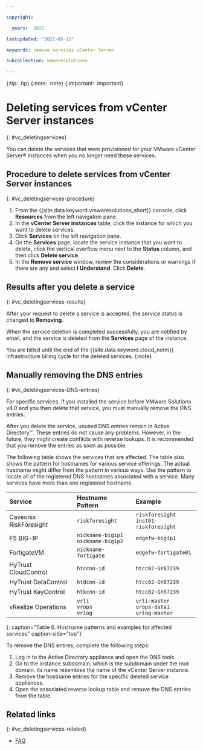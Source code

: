 ```yaml
---

copyright:

  years:  2021

lastupdated: "2021-05-11"

keywords: remove services vCenter Server

subcollection: vmwaresolutions

---
```


{:tip: .tip}
{:note: .note}
{:important: .important}

# Deleting services from vCenter Server instances
{: #vc_deletingservices}

You can delete the services that were provisioned for your VMware vCenter Server® instances when you no longer need these services.

## Procedure to delete services from vCenter Server instances
{: #vc_deletingservices-procedure}

1. From the {{site.data.keyword.vmwaresolutions_short}} console, click **Resources** from the left navigation pane.
2. In the **vCenter Server instances** table, click the instance for which you want to delete services.
3. Click **Services** on the left navigation pane.
4. On the **Services** page, locate the service instance that you want to delete, click the vertical overflow menu next to the **Status** column, and then click **Delete service**.
5. In the **Remove service** window, review the considerations or warnings if there are any and select **I Understand**. Click **Delete**.

## Results after you delete a service
{: #vc_deletingservices-results}

After your request to delete a service is accepted, the service status is changed to **Removing**.

When the service deletion is completed successfully, you are notified by email, and the service is deleted from the **Services** page of the instance.

You are billed until the end of the {{site.data.keyword.cloud_notm}} infrastructure billing cycle for the deleted services.
{:note}

## Manually removing the DNS entries
{: #vc_deletingservices-DNS-entries}

For specific services, if you installed the service before VMware Solutions v4.0 and you then delete that service, you must manually remove the DNS entries.

After you delete the service, unused DNS entries remain in Active Directory™. These entries do not cause any problems. However, in the future, they might create conflicts with reverse lookups. It is recommended that you remove the entries as soon as possible.

The following table shows the services that are affected. The table also shows the pattern for hostnames for various service offerings. The actual hostname might differ from the pattern in various ways. Use the pattern to locate all of the registered DNS hostnames associated with a service. Many services have more than one registered hostname.

| Service | Hostname Pattern | Example |
|:-------- |:--------------------- | :----------- |
| Caveonix RiskForesight | `riskforesight` | `riskforesight` <br>`inst01-riskforesight` |
| F5 BIG-IP | `nickname-bigip1` <br>`nickname-bigip2` | `edgefw-bigip1` |
| FortigateVM | `nickname-fortigate` | `edgefw-fortigate01` |
| HyTrust CloudControl | `htccnn-id` | `htcc02-GY67239` |
| HyTrust DataControl | `htdcnn-id` | `htcc02-GY67239` |
| HyTrust KeyControl | `htkcnn-id` | `htcc02-GY67239` |
| vRealize Operations | `vrli` <br>`vrops` <br>`vrlog` | `vrli-master` <br>`vrops-data1` <br>`vrlog-master` |
{: caption="Table 6. Hostname patterns and examples for affected services" caption-side="top"}

To remove the DNS entires, complete the following steps:

1. Log in to the Active Directory appliance and open the DNS tools.
2. Go to the instance subdomain, which is the subdomain under the root domain. Its name resembles the name of the vCenter Server instance.
3. Remove the hostname entries for the specific deleted service appliances.
4. Open the associated reverse lookup table and remove the DNS entries from the table.

## Related links
{: #vc_deletingservices-related}

* [FAQ](/docs/vmwaresolutions?topic=vmwaresolutions-faq-vmwaresolutions)
